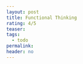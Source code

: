 ```yaml
---
layout: post
title: Functional Thinking
rating: 4/5
teaser:
tags:
  - todo
permalink:
header: no
---
```

